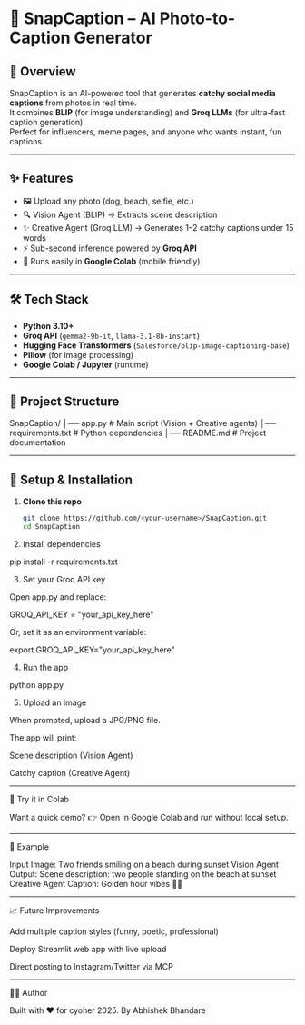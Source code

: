 # 📸 SnapCaption – AI Photo-to-Caption Generator

## 🚀 Overview
SnapCaption is an AI-powered tool that generates **catchy social media captions** from photos in real time.  
It combines **BLIP** (for image understanding) and **Groq LLMs** (for ultra-fast caption generation).  
Perfect for influencers, meme pages, and anyone who wants instant, fun captions.

---

## ✨ Features
- 🖼 Upload any photo (dog, beach, selfie, etc.)
- 🔍 Vision Agent (BLIP) → Extracts scene description
- ✨ Creative Agent (Groq LLM) → Generates 1–2 catchy captions under 15 words
- ⚡ Sub-second inference powered by **Groq API**
- 📱 Runs easily in **Google Colab** (mobile friendly)

---

## 🛠 Tech Stack
- **Python 3.10+**
- **Groq API** (`gemma2-9b-it`, `llama-3.1-8b-instant`)
- **Hugging Face Transformers** (`Salesforce/blip-image-captioning-base`)
- **Pillow** (for image processing)
- **Google Colab / Jupyter** (runtime)

---

## 📂 Project Structure

SnapCaption/ │── app.py              # Main script (Vision + Creative agents) │── requirements.txt    # Python dependencies │── README.md           # Project documentation

---

## 🔧 Setup & Installation

1. **Clone this repo**
   ```bash
   git clone https://github.com/<your-username>/SnapCaption.git
   cd SnapCaption

2. Install dependencies

pip install -r requirements.txt


3. Set your Groq API key

Open app.py and replace:

GROQ_API_KEY = "your_api_key_here"

Or, set it as an environment variable:

export GROQ_API_KEY="your_api_key_here"



4. Run the app

python app.py


5. Upload an image

When prompted, upload a JPG/PNG file.

The app will print:

Scene description (Vision Agent)

Catchy caption (Creative Agent)






---

📱 Try it in Colab

Want a quick demo?
👉 Open in Google Colab and run without local setup.


---

📸 Example

Input Image: Two friends smiling on a beach during sunset
Vision Agent Output: Scene description: two people standing on the beach at sunset
Creative Agent Caption: Golden hour vibes 🌅✨


---

📈 Future Improvements

Add multiple caption styles (funny, poetic, professional)

Deploy Streamlit web app with live upload

Direct posting to Instagram/Twitter via MCP



---

👨‍💻 Author

Built with ❤️ for cyoher 2025.
By Abhishek Bhandare 



